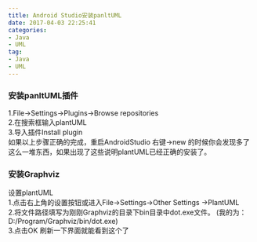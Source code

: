 ```yaml
---
title: Android Studio安装panltUML
date: 2017-04-03 22:25:41
categories: 
- Java
- UML
tag: 
- Java
- UML
---
```

### 安装panltUML插件  
1.File->Settings->Plugins->Browse repositories  
2.在搜索框输入plantUML  
3.导入插件Install plugin  
如果以上步骤正确的完成，重启AndroidStudio 右键->new 的时候你会发现多了这么一堆东西，如果出现了这些说明plantUML已经正确的安装了。
### 安装Graphviz
设置plantUML  
1.点击右上角的设置按钮或进入File->Settings->Other Settings ->PlantUML  
2.将文件路径填写为刚刚Graphviz的目录下bin目录中dot.exe文件。
(我的为：D:/Program/Graphviz/bin/dot.exe)    
3.点击OK 刷新一下界面就能看到这个了